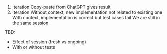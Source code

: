 1. Iteration
Copy-paste from ChatGPT gives result
2. Iteration
Without context, new implementation not related to existing one
With context, implementation is correct but test cases fail
We are still in the same session


TBD:
* Effect of session (fresh vs ongoing)
* With or without tests
